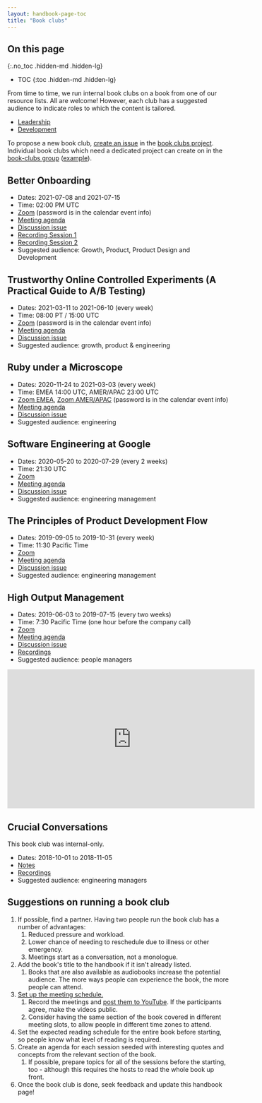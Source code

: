 ```yaml
---
layout: handbook-page-toc
title: "Book clubs"
---
```


## On this page
{:.no_toc .hidden-md .hidden-lg}

- TOC
{:toc .hidden-md .hidden-lg}

From time to time, we run internal book clubs on a book from one of our resource lists. All are welcome! However, 
each club has a suggested audience to indicate roles to which the content is tailored. 

* [Leadership](/handbook/leadership/#books)
* [Development](/handbook/engineering/development/#books)

To propose a new book club, [create an
issue](https://gitlab.com/gitlab-com/books-clubs/combined-book-clubs/-/issues/new) in the [book
clubs project](https://gitlab.com/gitlab-com/books-clubs/combined-book-clubs/). Individual book clubs which need a dedicated project can create on in the [book-clubs group](https://gitlab.com/gitlab-com/books-clubs) ([example](https://gitlab.com/gitlab-com/books-clubs/bookclub-hands-on-machine-learning)). 

## Better Onboarding

* Dates: 2021-07-08 and 2021-07-15
* Time: 02:00 PM UTC
* [Zoom](https://gitlab.zoom.us/j/99228304969) (password is in the calendar event info)
* [Meeting agenda](https://docs.google.com/document/d/1BlNlGZb6kJPxUKNmJrJtQLvQxHsQx3WSpxSLUyc56FA/edit#)
* [Discussion issue](https://gitlab.com/gitlab-com/book-clubs/combined-book-clubs/-/issues/27)
* [Recording Session 1](https://drive.google.com/drive/folders/1Evt0ex97k8ZJMqH10WSMb6z1LqNTDPFE?usp=sharing)
* [Recording Session 2](https://drive.google.com/drive/folders/1cbtczvk30BDSzdbrByqdB8ETAz3avKOs?usp=sharing)
* Suggested audience: Growth, Product, Product Design and Development

## Trustworthy Online Controlled Experiments (A Practical Guide to A/B Testing)

* Dates: 2021-03-11 to 2021-06-10 (every week)
* Time: 08:00 PT / 15:00 UTC
* [Zoom](https://gitlab.zoom.us/j/99228304969) (password is in the calendar event info)
* [Meeting agenda](https://docs.google.com/document/d/16-vWAEdQoV7pizQuErgBovEAqFlPq0pv3-fhfmPk5ec/edit#heading=h.50o15qg15kc0)
* [Discussion issue](https://gitlab.com/gitlab-com/book-clubs/-/issues/23)
* Suggested audience: growth, product & engineering

## Ruby under a Microscope

* Dates: 2020-11-24 to 2021-03-03 (every week)
* Time: EMEA 14:00 UTC, AMER/APAC 23:00 UTC
* [Zoom EMEA](https://gitlab.zoom.us/j/99123637556), [Zoom AMER/APAC](https://gitlab.zoom.us/j/91894125368) (password is in the calendar event info)
* [Meeting agenda](https://docs.google.com/document/d/18Ekce5kFaEdAvY9OMRETmp8ukCmhhQqRjpbN9N0ssmk/)
* [Discussion issue](https://gitlab.com/gitlab-com/book-clubs/combined-book-clubs/-/issues/15)
* Suggested audience: engineering

## Software Engineering at Google

* Dates: 2020-05-20 to 2020-07-29 (every 2 weeks)
* Time: 21:30 UTC
* [Zoom](https://gitlab.zoom.us/j/93189804434)
* [Meeting agenda](https://docs.google.com/document/d/1zh4YCCTs-g_gUYPC8Wv9x-dyBS9_vgEZY222bTgR-8E/)
* [Discussion issue](https://gitlab.com/gitlab-com/book-clubs/combined-book-clubs/-/issues/10)
* Suggested audience: engineering management

## The Principles of Product Development Flow

* Dates: 2019-09-05 to 2019-10-31 (every week)
* Time: 11:30 Pacific Time
* [Zoom](https://gitlab.zoom.us/j/677129986)
* [Meeting agenda](https://docs.google.com/document/d/167NRxaU0n-d0zybSeXuuNBC4Zz8wVksaw8isUiPwhHQ/edit?usp=sharing)
* [Discussion issue](https://gitlab.com/gitlab-com/book-clubs/combined-book-clubs/issues/5)
* Suggested audience: engineering management

## High Output Management

* Dates: 2019-06-03 to 2019-07-15 (every two weeks)
* Time: 7:30 Pacific Time (one hour before the company call)
* [Zoom](https://gitlab.zoom.us/j/544984602)
* [Meeting agenda](https://docs.google.com/document/d/1gQZahLk2LYDbYAb4TeYqNOQbF8f6MrCaATLyPTzRONY/edit)
* [Discussion issue](https://gitlab.com/gitlab-com/book-clubs/combined-book-clubs/issues/3)
* [Recordings](https://www.youtube.com/playlist?list=PL05JrBw4t0Kp_xR7vrRiGu7URKiUmN8m3)
* Suggested audience: people managers

<iframe width="560" height="315" src="https://www.youtube.com/embed/videoseries?list=PL05JrBw4t0Kp_xR7vrRiGu7URKiUmN8m3" frameborder="0" allow="autoplay; encrypted-media" allowfullscreen></iframe>

## Crucial Conversations

This book club was internal-only.

* Dates: 2018-10-01 to 2018-11-05
* [Notes](https://docs.google.com/document/d/1lY-v9zRdSxtVKu-yh3U7oz5kNen2YZE_m5OeNF0QNHM/edit)
* [Recordings](https://drive.google.com/drive/u/0/folders/1lqtdN4eWLG0RxqV8KSsnp8__P__Bff-2)
* Suggested audience: engineering managers

## Suggestions on running a book club

1. If possible, find a partner. Having two people run the book club has
   a number of advantages:
    1. Reduced pressure and workload.
    2. Lower chance of needing to reschedule due to illness or other
       emergency.
    3. Meetings start as a conversation, not a monologue.
2. Add the book's title to the handbook if it isn't already listed.
    1. Books that are also available as audiobooks increase the
       potential audience. The more ways people can experience the book,
       the more people can attend.
3. [Set up the meeting schedule.](/handbook/tools-and-tips/#gitlab-team-meetings-calendar)
    1. Record the meetings and [post them to
       YouTube](/handbook/marketing/marketing-operations/youtube/). If the participants
       agree, make the videos public.
    2. Consider having the same section of the book covered in different
       meeting slots, to allow people in different time zones to attend.
4. Set the expected reading schedule for the entire book before
   starting, so people know what level of reading is required.
5. Create an agenda for each session seeded with interesting quotes and
   concepts from the relevant section of the book.
     1. If possible, prepare topics for all of the sessions before the starting,
        too - although this requires the hosts to read the whole book up front.
6. Once the book club is done, seek feedback and update this handbook
   page!
